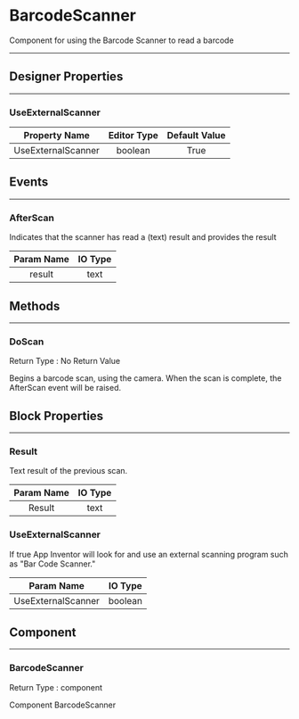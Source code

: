 <!--
  Copyright © 2013-2021 MIT, All rights reserved
  Released under the Apache License, Version 2.0
  http://www.apache.org/licenses/LICENSE-2.0
-->

# BarcodeScanner

Component for using the Barcode Scanner to read a barcode

---

## Designer Properties

---

### UseExternalScanner

|    Property Name   | Editor Type | Default Value |
| :----------------: | :---------: | :-----------: |
| UseExternalScanner |   boolean   |      True     |

## Events

---

### AfterScan

<div block-type = "component_event" component-selector = "BarcodeScanner" event-selector = "AfterScan" id = "barcodescanner-afterscan"></div>

Indicates that the scanner has read a (text) result and provides the result

| Param Name | IO Type |
| :--------: | :-----: |
|   result   |   text  |

## Methods

---

### DoScan

<div block-type = "component_method" component-selector = "BarcodeScanner" method-selector = "DoScan" id = "barcodescanner-doscan"></div>

Return Type : No Return Value

Begins a barcode scan, using the camera. When the scan is complete, the AfterScan event will be raised.

## Block Properties

---

### Result

<div block-type = "component_set_get" component-selector = "BarcodeScanner" property-selector = "Result" property-type = "get" id = "get-barcodescanner-result"></div>

Text result of the previous scan.

| Param Name | IO Type |
| :--------: | :-----: |
|   Result   |   text  |

### UseExternalScanner

<div block-type = "component_set_get" component-selector = "BarcodeScanner" property-selector = "UseExternalScanner" property-type = "get" id = "get-barcodescanner-useexternalscanner"></div>

<div block-type = "component_set_get" component-selector = "BarcodeScanner" property-selector = "UseExternalScanner" property-type = "set" id = "set-barcodescanner-useexternalscanner"></div>

If true App Inventor will look for and use an external scanning program such as "Bar Code Scanner."

|     Param Name     | IO Type |
| :----------------: | :-----: |
| UseExternalScanner | boolean |

## Component

---

### BarcodeScanner

<div block-type = "component_component_block" component-selector = "BarcodeScanner" id = "component-barcodescanner"></div>

Return Type : component

Component BarcodeScanner

